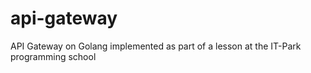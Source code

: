 # api-gateway
API Gateway on Golang implemented as part of a lesson at the IT-Park programming school
